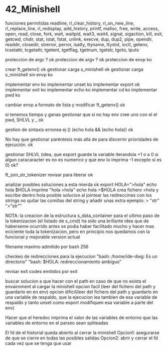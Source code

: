 # 42_Minishell

funciones permitidas
readline, rl_clear_history, rl_on_new_line,
rl_replace_line, rl_redisplay, add_history,
printf, malloc, free, write, access, open, read,
close, fork, wait, waitpid, wait3, wait4, signal,
sigaction, kill, exit, getcwd, chdir, stat,
lstat, fstat, unlink, execve, dup, dup2, pipe,
opendir, readdir, closedir, strerror, perror,
isatty, ttyname, ttyslot, ioctl, getenv, tcsetattr,
tcgetattr, tgetent, tgetflag, tgetnum, tgetstr,
tgoto, tputs


proteccion de argc ? ok
proteccion de argv ? ok
proteccion de envp ko

crear ft_getenv() ok
gestionar carga s_minishell ok
gestionar carga s_minishell sin envp ko

implementar env ko
implementar unset ko
implementar export ok
implementar exit ko
implementar echo ko
implementar cd ko
implementar pwd ko

cambiar envp a formato de lista y modificar ft_getenv() ok

si tenemos tiempo y ganas gestionar que si no hay env cree uno con el el pwd, SHLVL y _ ok

gestion de sintaxis erronea ej () (echo hola && (echo hola)) ok

No hay que gestionar paréntesis más allá de para discernir prioridades de ejecución. ok

gestionar SHLVL (idea, que export guarde la variable iterandola +1 o a 0 si algun caracaracter es no es numerico y que env lo imprima -1  excepto si es 0) ok?

ft_join_str_tokenizer revisar para liberar ok

analizar posibles soluciones a esta mierda ok
	export HOLA=">hola"
	echo hola $HOLA		imprime "hola >hola"
	echo hola >$HOLA	crea fichero >hola y escribe dentro hola
posible solucion al jointear las redireccines con los strings no quitar las comillas del string y añadir unas extra
ejemplo:	 > "str"	">"str""

NOTA: la creacion de la estructura s_data_container para el ultimo paso de la tokenizacion (el listado de s_cmd) ha sido una brillante idea que de haberseme ocurrido antes se podia haber facilitado mucho y hacer mas eciciente toda la tokenizacion, pero en principio nos quedamos con la funcional y mejorable version actual

filename maximo admitido por bash 256

checkeo de redirecciones para la ejecucion  "bash: /home/ide-dieg: Es un directorio"  "bash: $HOLA: redireccionamiento ambiguo"

revisar exit codes emitidos por exit

buscar solucion a que hacer con el path en caso de que no exista el envairoment al cargar la minishell
	opcion facil (leer del fichero del path y guardarlo en en env)
	opcion dificil(leer del fichero del path y guardarlo en una variable de respaldo, que la ejecucion lea tambien de esa variable de respaldo y tanto unset como export modifiquen esa variable a parte del env)

Hacer que el heredoc imprima el valor de las variables de entorno
que las variables de entorno en el parseo sean spliteadas

El fd de el historial queda abierto al cerrar la minishell 
	Opcion1: asegurarse de que se cierre en todas las posibles salidas
	Opcion2: abrir y cerrar el fd cada vez que se tenga que usar